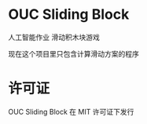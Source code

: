 OUC Sliding Block
====================

人工智能作业 滑动积木块游戏

现在这个项目里只包含计算滑动方案的程序


许可证
====================
OUC Sliding Block 在 MIT 许可证下发行
